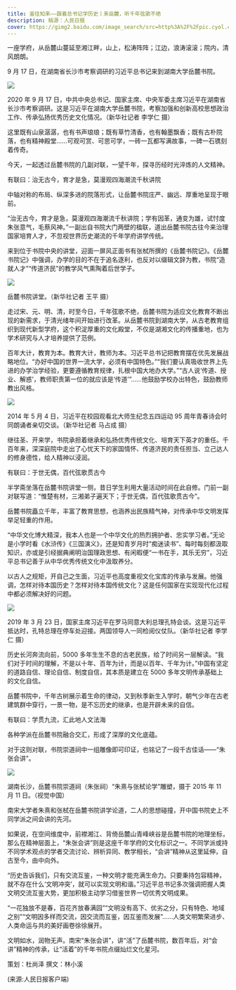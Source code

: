 ```yaml
---
title: 鉴往知来——跟着总书记学历史丨来岳麓，听千年弦歌不绝
description: 稿源：人民日报
cover: https://gimg2.baidu.com/image_search/src=http%3A%2F%2Fpic.cyol.com%2Fimg%2F20201216%2Fimg_960121c2d919eecec9fba336c8f422b343cd.jpeg&refer=http%3A%2F%2Fpic.cyol.com&app=2002&size=f9999,10000&q=a80&n=0&g=0n&fmt=jpeg?sec=1636276971&t=c4a81fb99c030517e53dcd8e333a383c
---
```

一座学府，从岳麓山蔓延至湘江畔，山上，松涛阵阵；江边，浪涛滚滚；院内，清风朗朗。

9 月 17 日，在湖南省长沙市考察调研的习近平总书记来到湖南大学岳麓书院。

![](https://pics3.baidu.com/feed/30adcbef76094b36d6eeaf628d0d30de8c109d0d.jpeg?token=54ac67bd5d1ea60cd081d127fc94288e)

2020 年 9 月 17 日，中共中央总书记、国家主席、中央军委主席习近平在湖南省长沙市考察调研。这是习近平在湖南大学岳麓书院，考察加强和创新高校思想政治工作、传承弘扬优秀历史文化情况。（新华社记者 李学仁 摄）

这里既有山泉潺潺，也有书声琅琅；既有草竹清香，也有翰墨飘香；既有古朴院落，也有精神殿堂……可观可赏、可思可学，一砖一瓦都写满故事，一碑一石镌刻着传奇。

今天，一起透过岳麓书院的几副对联，一望千年，探寻历经时光淬炼的人文精神。

有联曰：治无古今，育才是急，莫漫观四海潮流千秋讲院

中轴对称的布局、纵深多进的院落形式，让岳麓书院庄严、幽远、厚重地呈现于眼前。

“治无古今，育才是急，莫漫观四海潮流千秋讲院；学有因革，通变为雄，试忖度朱张意气，毛蔡风神。”一副出自书院大门两壁的楹联，道出岳麓书院古往今来治理国家培育人才，不忽视世界历史潮流的千年学府讲学传统。

来到位于书院中央的讲堂，迎面一屏风正面书有张栻所撰的《岳麓书院记》。《岳麓书院记》中强调，办学的目的不在于追名逐利，也反对以缀辑文辞为教，书院“造就人才”“传道济民”的教学风气熏陶着后世学子。

![](https://pics6.baidu.com/feed/962bd40735fae6cdeaa34dbb3c72432343a70f19.jpeg?token=ab2115f6c2f203ff840ca13a54f9cb68)

岳麓书院讲堂。（新华社记者 王平 摄）

走过宋、元、明、清，时至今日，千年弦歌不绝，岳麓书院为适应文化教育不断出现的新需求，于清光绪年间开始进行改革。从岳麓书院到湖南大学，从古老教育组织到现代新型学府，这个积淀厚重的文化殿堂，不仅是湖湘文化的传播重地，也为学术研究与人才培养提供了范例。

百年大计，教育为本。教育大计，教师为本。习近平总书记把教育摆在优先发展战略地位。“办好中国的世界一流大学，必须有中国特色。”“我们要认真吸收世界上先进的办学治学经验，更要遵循教育规律，扎根中国大地办大学。”“古人说‘传道、授业、解惑’，教师职责第一位的就应该是‘传道’”……他鼓励学校办出特色，鼓励教师教出风格。

![](https://pics2.baidu.com/feed/cb8065380cd791239c7345cf82f51585b0b780c6.jpeg?token=58ffa7be9dd807b377a81ff9ac5acd96)

2014 年 5 月 4 日，习近平在校园观看北大师生纪念五四运动 95 周年青春诗会时同朗诵者亲切交谈。（新华社记者 马占成 摄）

继往圣、开来学，书院承担着继承和弘扬优秀传统文化、培育天下英才的重任。千百年来，深深庭院中走出了心忧天下的家国情怀、传道济民的责任担当、立己达人的修身德性，给人精神以浸润。

有联曰：于世无偶，百代弦歌贯古今

半学斋坐落在岳麓书院讲堂一侧，昔日学生利用大量活动时间在此自修。门前一副对联写道：“惟楚有材，三湘弟子遍天下；于世无偶，百代弦歌贯古今”。

岳麓书院矗立千年，丰富了教育思想，也涵养出民族精气神，对传承中华文明发挥举足轻重的作用。

“中华文化博大精深，我本人也是一个中华文化的热烈拥护者、忠实学习者。”无论是小学时看《水浒传》《三国演义》，还是知青岁月时“痴迷读书”、每时每刻都汲取知识，亦或是引经据典阐明治国理政思想、有闲暇便“一书在手，其乐无穷”，习近平总书记善于从中华优秀传统文化中汲取养分。

以古人之规矩，开自己之生面，习近平也高度重视文化宝库的传承与发展。他强调，怎样对待本国历史？怎样对待本国传统文化？这是任何国家在实现现代化过程中都必须解决好的问题。

![](https://pics3.baidu.com/feed/1f178a82b9014a901d45ebe49cb67515b21beebd.jpeg?token=131202d47b9b5d8f332c13895adf7027)

2019 年 3 月 23 日，国家主席习近平在罗马同意大利总理孔特会谈。这是习近平抵达时，孔特总理在停车处迎接。两国领导人一同检阅仪仗队。（新华社记者 李学仁 摄）

历史长河奔流向前，5000 多年生生不息的古老民族，给了时间另一层解读。“我们对于时间的理解，不是以十年、百年为计，而是以百年、千年为计。”中国有坚定的道路自信、理论自信、制度自信，其本质是建立在 5000 多年文明传承基础上的文化自信。

岳麓书院中，千年古树展示着生命的律动，又到秋季新生入学时，朝气少年在古老建筑群中穿行，一景一物，是不忘历史的继承，也是开辟未来的自信。

有联曰：学贯九流，汇此地人文法海

各种学派在岳麓书院融合交汇，形成了深厚的文化底蕴。

对于这则对联，书院崇道祠中一组雕像即可印证，也铭记了一段千古佳话——“朱张会讲”。

![](https://pics0.baidu.com/feed/b8014a90f603738da2c7b9889cdafc56fa19ecd7.jpeg?token=41ffeac8b684510c946ddd6135f0e5db)

湖南长沙，岳麓书院崇道祠（朱张祠）“朱熹与张栻论学”雕塑，摄于 2015 年 11 月 11 日。（视觉中国）

南宋大学者朱熹和张栻在岳麓书院讲学论道，二人的思想碰撞，开中国书院史上不同学派之间会讲的先河。

如果说，在空间维度中，前襟湘江、背倚岳麓山青峰峡谷是岳麓书院的地理坐标，那么在精神层面上，“朱张会讲”则是这座千年学府的文化标识之一。不同学派或持不同学术观点的学者交流讨论、辨析异同、教学相长，“会讲”精神从这里延伸，自古至今，由中向外。

“历史告诉我们，只有交流互鉴，一种文明才能充满生命力。只要秉持包容精神，就不存在什么‘文明冲突’，就可以实现文明和谐。”习近平总书记多次强调把握人类文明交流互鉴大势，更加积极主动学习借鉴世界一切优秀文明成果。

“一花独放不是春，百花齐放春满园”“文明没有高下、优劣之分，只有特色、地域之别”“文明因多样而交流，因交流而互鉴，因互鉴而发展”……人类文明繁荣进步、人类命运与共的美好画卷徐徐展开。

文明如水，润物无声。南宋“朱张会讲”，讲“活”了岳麓书院，数百年后，对“会讲”精神的传承，让“活着”的千年书院点缀灿烂文化星河。

策划：杜尚泽 撰文：林小溪

(来源:人民日报客户端)